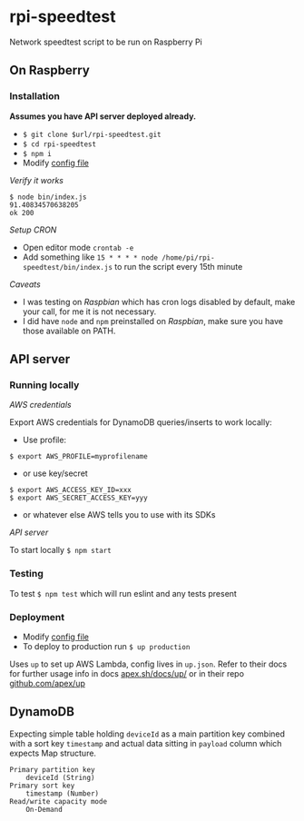 # rpi-speedtest

Network speedtest script to be run on Raspberry Pi

## On Raspberry

### Installation

**Assumes you have API server deployed already.**

- `$ git clone $url/rpi-speedtest.git`
- `$ cd rpi-speedtest`
- `$ npm i`
- Modify [config file](./config.json)

*Verify it works*

```shell script
$ node bin/index.js
91.40834570638205
ok 200
```

*Setup CRON*

- Open editor mode `crontab -e`
- Add something like `15 * * * * node /home/pi/rpi-speedtest/bin/index.js` to run the script every 15th minute

*Caveats*

- I was testing on _Raspbian_ which has cron logs disabled by default, make your call, for me it is not necessary.
- I did have `node` and `npm` preinstalled on _Raspbian_, make sure you have those available on PATH.

## API server

### Running locally

*AWS credentials*

Export AWS credentials for DynamoDB queries/inserts to work locally:
- Use profile: 
```
$ export AWS_PROFILE=myprofilename
```
- or use key/secret 
```
$ export AWS_ACCESS_KEY_ID=xxx
$ export AWS_SECRET_ACCESS_KEY=yyy
```
- or whatever else AWS tells you to use with its SDKs

*API server*

To start locally `$ npm start`

### Testing

To test `$ npm test` which will run eslint and any tests present

### Deployment

- Modify [config file](./up.json)
- To deploy to production run `$ up production`

Uses `up` to set up AWS Lambda, config lives in `up.json`. Refer to their docs for further usage info in docs [apex.sh/docs/up/](https://apex.sh/docs/up/) or in their repo [github.com/apex/up](https://github.com/apex/up)

## DynamoDB

Expecting simple table holding `deviceId` as a main partition key combined with a sort key `timestamp` and actual data sitting in `payload` column which expects Map structure.

```
Primary partition key
	deviceId (String)
Primary sort key
	timestamp (Number)
Read/write capacity mode
	On-Demand
```
